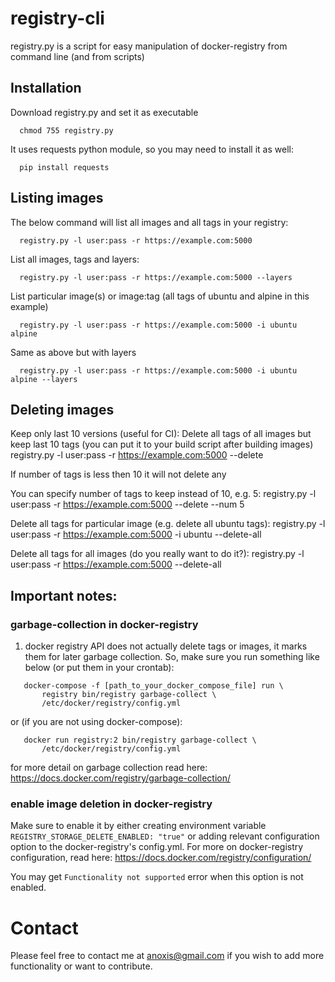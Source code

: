 # registry-cli
registry.py is a script for easy manipulation of docker-registry from command line (and from scripts)


## Installation

Download registry.py and set it as executable
```
  chmod 755 registry.py
```

It uses requests python module, so you may need to install it as well:
```
  pip install requests
```

## Listing images

The below command will list all images and all tags in your registry:
```
  registry.py -l user:pass -r https://example.com:5000
```

List all images, tags and layers:
```
  registry.py -l user:pass -r https://example.com:5000 --layers
```

List particular image(s) or image:tag (all tags of ubuntu and alpine in this example)
```
  registry.py -l user:pass -r https://example.com:5000 -i ubuntu alpine
```
  
Same as above but with layers
```
  registry.py -l user:pass -r https://example.com:5000 -i ubuntu alpine --layers
```
  
## Deleting images 

Keep only last 10 versions (useful for CI):
Delete all tags of all images but keep last 10 tags (you can put it to your build script
after building images)
  registry.py -l user:pass -r https://example.com:5000 --delete

  If number of tags is less then 10 it will not delete any

You can specify number of tags to keep instead of 10, e.g. 5:
  registry.py -l user:pass -r https://example.com:5000 --delete --num 5

Delete all tags for particular image (e.g. delete all ubuntu tags):
  registry.py -l user:pass -r https://example.com:5000 -i ubuntu --delete-all
  
Delete all tags for all images (do you really want to do it?):
  registry.py -l user:pass -r https://example.com:5000 --delete-all
  
  
## Important notes: 

### garbage-collection in docker-registry 
1. docker registry API does not actually delete tags or images, it marks them for later 
garbage collection. So, make sure you run something like below 
(or put them in your crontab):
```
   docker-compose -f [path_to_your_docker_compose_file] run \
       registry bin/registry garbage-collect \
       /etc/docker/registry/config.yml
```  
or (if you are not using docker-compose):
```
   docker run registry:2 bin/registry garbage-collect \
       /etc/docker/registry/config.yml
```       
for more detail on garbage collection read here:
   https://docs.docker.com/registry/garbage-collection/

### enable image deletion in docker-registry
Make sure to enable it by either creating environment variable 
  `REGISTRY_STORAGE_DELETE_ENABLED: "true"`
or adding relevant configuration option to the docker-registry's config.yml.
For more on docker-registry configuration, read here:
  https://docs.docker.com/registry/configuration/

You may get `Functionality not supported` error when this option is not enabled.


# Contact

Please feel free to contact me at anoxis@gmail.com if you wish to add more functionality 
or want to contribute.
  